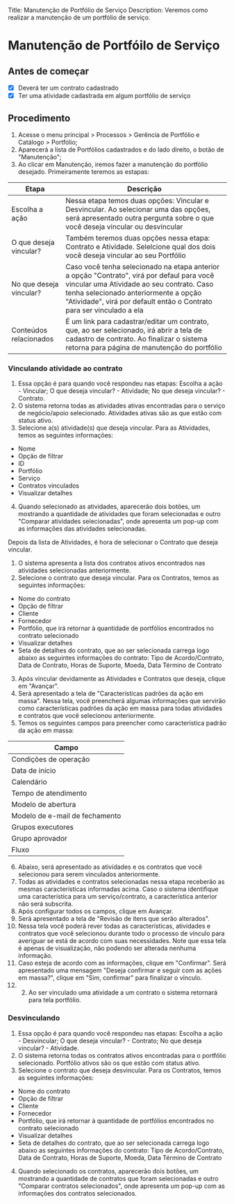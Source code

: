 Title: Manutenção de Portfólio de Serviço
Description: Veremos como realizar a manutenção de um portfólio de serviço.

# Manutenção de Portfóilo de Serviço

## Antes de começar

- [x] Deverá ter um contrato cadastrado  
- [x] Ter uma atividade cadastrada em algum portfólio de serviço

## Procedimento

1. Acesse o menu principal > Processos > Gerência de Portfólio e Catálogo > Portfólio;  
2. Aparecerá a lista de Portfólios cadastrados e do lado direito, o botão de "Manutenção";
3. Ao clicar em Manutenção, iremos fazer a manutenção do portfólio desejado. Primeiramente teremos as estapas:

|Etapa|Descrição|
|-----|---------|
|Escolha a ação| Nessa etapa temos duas opções: Vincular e Desvincular. Ao selecionar uma das opções, será apresentado outra pergunta sobre o que você deseja vincular ou desvincular|
|O que deseja vincular?| Também teremos duas opções nessa etapa: Contrato e Atividade. Selelcione qual dos dois você deseja vincular ao seu Portfólio|
|No que deseja vincular?| Caso você tenha selecionado na etapa anterior a opção "Contrato", virá por defaul para você vincular uma Atividade ao seu contrato. Caso tenha selecionado anteriormente a opção "Atividade", virá por default então o Contrato para ser vinculado a ela|
|Conteúdos relacionados| É um link para cadastrar/editar um contrato, que, ao ser selecionado, irá abrir a tela de cadastro de contrato. Ao finalizar o sistema retorna para página de manutenção do portfólio|

### Vinculando atividade ao contrato

1. Essa opção é para quando você respondeu nas etapas: Escolha a ação - Vincular; O que deseja vincular? - Atividade; No que deseja vincular? - Contrato.  
2. O sistema retorna todas as atividades ativas encontradas para o serviço de negócio/apoio selecionado. Atividades ativas são as que estão com status ativo.
3. Selecione a(s) atividade(s) que deseja vincular. Para as Atividades, temos as seguintes informações:

- Nome
- Opção de filtrar
- ID
- Portfólio
- Serviço
- Contratos vinculados
- Visualizar detalhes

4. Quando selecionado as atividades, aparecerão dois botões, um mostrando a quantidade de atividades que foram selecionadas e outro "Comparar atividades selecionadas", onde apresenta um pop-up com as informações das atividades selecionadas.

Depois da lista de Atividades, é hora de selecionar o Contrato que deseja vincular.

1. O sistema apresenta a lista dos contratos ativos encontrados nas atividades selecionadas anteriormente.  
2. Selecione o contrato que deseja vincular. Para os Contratos, temos as seguintes informações:

- Nome do contrato  
- Opção de filtrar  
- Cliente  
- Fornecedor  
- Portfólio, que irá retornar à quantidade de portfólios encontrados no contrato selecionado  
- Visualizar detalhes
- Seta de detalhes do contrato, que ao ser selecionada carrega logo abaixo as seguintes informações do contrato: Tipo de Acordo/Contrato, Data de Contrato, Horas de Suporte, Moeda, Data Término de Contrato

3. Após vincular devidamente as Atividades e Contratos que deseja, clique em "Avançar".  
4. Será apresentado a tela de "Características padrões da ação em massa". Nessa tela, você preencherá algumas informações que servirão como características padrões da ação em massa para todas atividades e contratos que você selecionou anteriormente.  
5. Temos os seguintes campos para preencher como característica padrão da ação em massa:

|Campo|
|-----|
|Condições de operação|
|Data de início|
|Calendário|
|Tempo de atendimento|
|Modelo de abertura|
|Modelo de e-mail de fechamento|
|Grupos executores|
|Grupo aprovador|
|Fluxo|

6. Abaixo, será apresentado as atividades e os contratos que você selecionou para serem vinculados anteriormente.  
7. Todas as atividades e contratos selecionadas nessa etapa receberão as mesmas características informadas acima. Caso o sistema identifique uma característica para um serviço/contrato, a característica anterior não será subscrita.  
8. Após configurar todos os campos, clique em Avançar.  
9. Será apresentado a tela de "Revisão de itens que serão alterados".  
10. Nessa tela você poderá rever todas as características, atividades e contratos que você selecionou durante todo o processo de vínculo para averiguar se está de acordo com suas necessidades. Note que essa tela é apenas de visualização, não podendo ser alterada nenhuma informação.  
11. Caso esteja de acordo com as informações, clique em "Confirmar". Será apresentado uma mensagem "Deseja confirmar e seguir com as ações em massa?", clique em "Sim, confirmar" para finalizar o vínculo.  
12. 2.	Ao ser vinculado uma atividade a um contrato o sistema retornará para tela portfólio.

### Desvinculando

1. Essa opção é para quando você respondeu nas etapas: Escolha a ação - Desvincular; O que deseja vincular? - Contrato; No que deseja vincular? - Atividade.  
2. O sistema retorna todas os contratos ativos encontradas para o portfólio selecionado. Portfólio ativos são os que estão com status ativo.  
3. Selecione o contrato que deseja desvincular. Para os Contratos, temos as seguintes informações:

- Nome do contrato  
- Opção de filtrar  
- Cliente  
- Fornecedor  
- Portfólio, que irá retornar à quantidade de portfólios encontrados no contrato selecionado  
- Visualizar detalhes
- Seta de detalhes do contrato, que ao ser selecionada carrega logo abaixo as seguintes informações do contrato: Tipo de Acordo/Contrato, Data de Contrato, Horas de Suporte, Moeda, Data Término de Contrato

4. Quando selecionado os contratos, aparecerão dois botões, um mostrando a quantidade de contratos que foram selecionadas e outro "Comparar contratos selecionados", onde apresenta um pop-up com as informações dos contratos selecionados.

